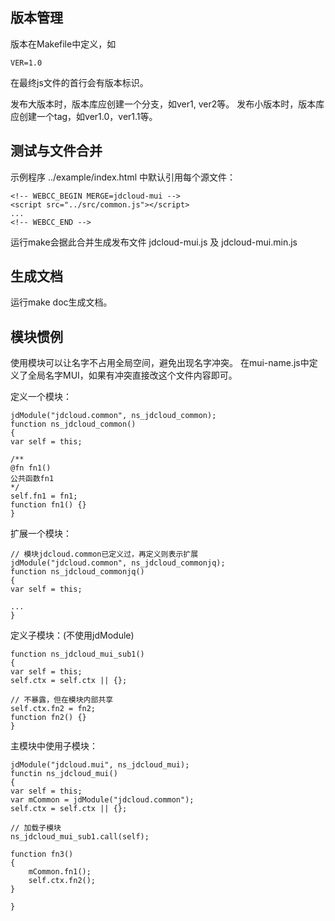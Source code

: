 ## 版本管理

版本在Makefile中定义，如

	VER=1.0

在最终js文件的首行会有版本标识。

发布大版本时，版本库应创建一个分支，如ver1, ver2等。
发布小版本时，版本库应创建一个tag，如ver1.0，ver1.1等。

## 测试与文件合并

示例程序 ../example/index.html 中默认引用每个源文件：

	<!-- WEBCC_BEGIN MERGE=jdcloud-mui -->
	<script src="../src/common.js"></script>
	...
	<!-- WEBCC_END -->

运行make会据此合并生成发布文件 jdcloud-mui.js 及 jdcloud-mui.min.js

## 生成文档

运行make doc生成文档。

## 模块惯例

使用模块可以让名字不占用全局空间，避免出现名字冲突。
在mui-name.js中定义了全局名字MUI，如果有冲突直接改这个文件内容即可。

定义一个模块：

	jdModule("jdcloud.common", ns_jdcloud_common);
	function ns_jdcloud_common()
	{
	var self = this;

	/**
	@fn fn1()
	公共函数fn1
	*/
	self.fn1 = fn1;
	function fn1() {}
	}

扩展一个模块：

	// 模块jdcloud.common已定义过，再定义则表示扩展
	jdModule("jdcloud.common", ns_jdcloud_commonjq);
	function ns_jdcloud_commonjq()
	{
	var self = this;

	...
	}

定义子模块：(不使用jdModule)

	function ns_jdcloud_mui_sub1()
	{
	var self = this;
	self.ctx = self.ctx || {};

	// 不暴露，但在模块内部共享
	self.ctx.fn2 = fn2;
	function fn2() {}
	}

主模块中使用子模块：

	jdModule("jdcloud.mui", ns_jdcloud_mui);
	functin ns_jdcloud_mui()
	{
	var self = this;
	var mCommon = jdModule("jdcloud.common");
	self.ctx = self.ctx || {};

	// 加载子模块
	ns_jdcloud_mui_sub1.call(self);

	function fn3()
	{
		mCommon.fn1();
		self.ctx.fn2();
	}

	}

